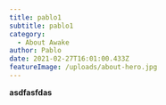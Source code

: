 ```yaml
---
title: pablo1
subtitle: pablo1
category:
  - About Awake
author: Pablo
date: 2021-02-27T16:01:00.433Z
featureImage: /uploads/about-hero.jpg
---
```

**asdfasfdas**